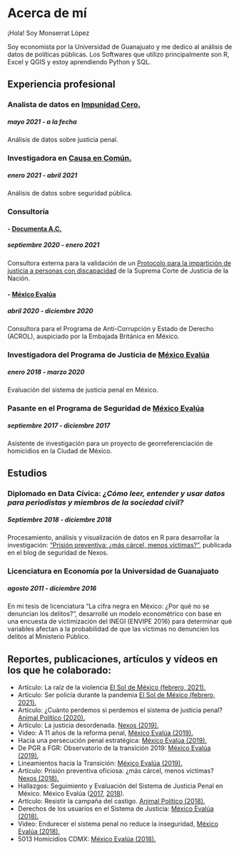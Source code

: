 # Acerca de mí

¡Hola! Soy Monserrat López

Soy economista por la Universidad de Guanajuato y me dedico al análisis de datos de políticas públicas. Los Softwares que utilizo principalmente son R, Excel y QGIS y estoy aprendiendo Python y SQL.  

## Experiencia profesional

### Analista de datos en [Impunidad Cero.](http://www.impunidadcero.org/)
##### mayo 2021 - a la fecha

Análisis de datos sobre justicia penal. 

### Investigadora en [Causa en Común.](http://causaencomun.org.mx/beta/)
##### enero 2021 - abril 2021

Análisis de datos sobre seguridad pública. 

### Consultoría

#### - [Documenta A.C.](https://www.documenta.org.mx/)
##### septiembre 2020 - enero 2021

Consultora externa para la validación de un [Protocolo para la impartición de justicia a personas con discapacidad](https://www.scjn.gob.mx/registro/formulario/protocolo-personas-discapacidad/confirmation?token=sbYxbWrbRxAIvLk7vMpaEjH_7VY-amdUoMOVA8qK1Ls) de la Suprema Corte de Justicia de la Nación.

#### - [México Evalúa](https://www.mexicoevalua.org/fallas-origen-indice-confiabilidad-la-estadistica-criminal-icec/)
##### abril 2020 - diciembre 2020

Consultora para el Programa de Anti-Corrupción y Estado de Derecho (ACROL), auspiciado por la Embajada Británica en México. 

### Investigadora del Programa de Justicia de [México Evalúa](https://www.mexicoevalua.org/fallas-origen-indice-confiabilidad-la-estadistica-criminal-icec/)
##### enero 2018 - marzo 2020

Evaluación del sistema de justicia penal en México.

### Pasante en el Programa de Seguridad de [México Evalúa](https://www.mexicoevalua.org/fallas-origen-indice-confiabilidad-la-estadistica-criminal-icec/)
##### septiembre 2017 - diciembre 2017

Asistente de investigación para un proyecto de  georreferenciación de homicidios en la Ciudad de México.

## Estudios

### Diplomado en Data Cívica: *¿Cómo leer, entender y usar datos para periodistas y miembros de la sociedad civil?*
##### Septiembre 2018 - diciembre 2018

Procesamiento, análisis y visualización de datos en R para desarrollar la investigación: [“Prisión preventiva: ¿más cárcel, menos víctimas?”](https://seguridad.nexos.com.mx/?p=1144), publicada en el blog de seguridad de Nexos.

### Licenciatura en Economía por la Universidad de Guanajuato
##### agosto 2011 - diciembre 2016

En mi tesis de licenciatura “La cifra negra en México: ¿Por qué no se denuncian los delitos?”, desarrollé un modelo econométrico con base en una encuesta de victimización del INEGI (ENVIPE 2016) para determinar qué variables afectan a la probabilidad de que las víctimas no  denuncien los delitos al Ministerio Público.

## Reportes, publicaciones, artículos y vídeos en los que he colaborado:

* Artículo: La raíz de la violencia [El Sol de México (febrero, 2021).](https://www.animalpolitico.com/el-blog-de-causa-en-comun/la-raiz-de-la-violencia/)
* Artículo: Ser policía durante la pandemia [El Sol de México (febrero, 2021).](https://www.elsoldemexico.com.mx/analisis/ser-policia-durante-la-pandemia-6377669.html)
* Artículo: ¿Cuánto perdemos si perdemos el sistema de justicia penal? [Animal Político (2020).](https://www.animalpolitico.com/lo-que-mexico-evalua/cuanto-perdemos-si-perdemos-el-sistema-de-justicia-penal/)
* Artículo: La justicia desordenada. [Nexos (2019).](https://seguridad.nexos.com.mx/?p=1402)
* Video: A 11 años de la reforma penal, [México Evalúa (2019).](https://www.youtube.com/watch?v=TTSIWbd39nQ&t=00s)
* Hacia una persecución penal estratégica: [México Evalúa (2019).](https://www.mexicoevalua.org/hacia-una-persecucion-penal-estrategica-policy-brief-001/)
* De PGR a FGR: Observatorio de la transición 2019: [México Evalúa (2019).](https://www.mexicoevalua.org/de-pgr-a-fgr-observatorio-de-la-transicion-2019/)
* Lineamientos hacia la Transición: [México Evalúa (2019).](https://www.mexicoevalua.org/de-pgr-a-fgr-observatorio-de-la-transicion-2019/)
* Artículo: Prisión preventiva oficiosa: ¿más cárcel, menos víctimas? [Nexos (2018).](https://seguridad.nexos.com.mx/?p=1144)
* Hallazgos: Seguimiento y Evaluación del Sistema de Justicia Penal en México. México Evalúa ([2017](https://www.mexicoevalua.org/mexicoevalua/wp-content/uploads/2020/03/hallazgos2017.pdf), [2018](https://www.mexicoevalua.org/hallazgos-2018-seguimiento-evaluacion-del-sistema-justicia-penal-en-mexico/)).
* Artículo: Resistir la campaña del castigo.  [Animal Político (2018).](https://www.animalpolitico.com/lo-que-mexico-evalua/resistir-la-campana-del-castigo/)
* Derechos de los usuarios en el Sistema de Justicia: [México Evalúa (2018).](https://www.mexicoevalua.org/derechos-usuarios/)
* Video: Endurecer el sistema penal no reduce la inseguridad, [México Evalúa (2018).](https://www.youtube.com/watch?v=BNvq8X5HbJU&t=00s)
* 5013 Homicidios CDMX: [México Evalúa (2018).](https://www.mexicoevalua.org/5013-homicidios-cdmx/)
